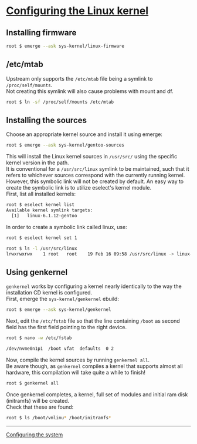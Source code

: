 # [Configuring the Linux kernel](https://wiki.gentoo.org/wiki/Handbook:AMD64/Installation/Kernel)
## Installing firmware
```bash
root $ emerge --ask sys-kernel/linux-firmware
```
## /etc/mtab
Upstream only supports the `/etc/mtab` file being a symlink to `/proc/self/mounts`.  
Not creating this symlink will also cause problems with mount and df.
```bash
root $ ln -sf /proc/self/mounts /etc/mtab
```
## Installing the sources
Choose an appropriate kernel source and install it using emerge:
```bash 
root $ emerge --ask sys-kernel/gentoo-sources
```
This will install the Linux kernel sources in `/usr/src/` using the specific kernel version in the path.  
It is conventional for a `/usr/src/linux` symlink to be maintained, such that it refers to whichever sources correspond with the currently running kernel.   
However, this symbolic link will not be created by default. An easy way to create the symbolic link is to utilize eselect's kernel module.  
First, list all installed kernels:
```bash
root $ eselect kernel list
Available kernel symlink targets:
  [1]   linux-6.1.12-gentoo
  ```
In order to create a symbolic link called linux, use:
```bash
root $ eselect kernel set 1
```
```bash
root $ ls -l /usr/src/linux
lrwxrwxrwx    1 root   root    19 Feb 16 09:58 /usr/src/linux -> linux-6.1.12-gentoo
```

## Using genkernel
`genkernel` works by configuring a kernel nearly identically to the way the installation CD kernel is configured.  
First, emerge the `sys-kernel/genkernel` ebuild:
```bash 
root $ emerge --ask sys-kernel/genkernel
```
Next, edit the `/etc/fstab` file so that the line containing `/boot` as second field has the first field pointing to the right device.
```bash
root $ nano -w /etc/fstab
```
```bash
/dev/nvme0n1p1  /boot vfat  defaults  0 2
```
Now, compile the kernel sources by running `genkernel all`.  
Be aware though, as `genkernel` compiles a kernel that supports almost all hardware, this compilation will take quite a while to finish!
```bash
root $ genkernel all
```
Once genkernel completes, a kernel, full set of modules and initial ram disk (initramfs) will be created.  
Check that these are found:
```bash
root $ ls /boot/vmlinu* /boot/initramfs*
```
---
[Configuring the system]()
